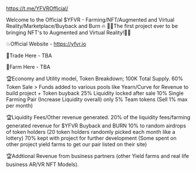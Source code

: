 https://t.me/YFVROfficial/

Welcome to the Official $YFVR - Farming/NFT/Augmented and Virtual Reality/Marketplace/Buyback and Burn 🔥
🥳🥳The first project ever to be bringing NFT's to Augmented and Virtual Reality!🥳🥳

💥Official Website - https://yfvr.io

🥇Trade Here - TBA

🥈Farm Here - TBA

🏆Economy and Utility model, Token Breakdown; 100K Total Supply.
60% Token Sale > Funds added to various pools like Yearn/Curve for Revenue to build project + Token buyback
25% Liquidity locked after sale
10% Single Farming Pair (Increase Liquidity overall)
only 5% Team tokens (Sell 1% max per month)

🏆Liquidity Fees/Other revenue generated.
20% of the liquidity fees/farming generated revenue for $YFVR Buyback and BURN
10% to random airdrops of token holders (20 token holders randomly picked each month like a lottery)
70% kept with project for further development (Some spent on other project yield farms to get our pair listed on their site)

🏆Addtional Revenue from business partners (other Yield farms and real life business AR/VR NFT Models).

<!--
**YFVR/YFVR** is a ✨ _special_ ✨ repository because its `README.md` (this file) appears on your GitHub profile.
